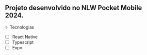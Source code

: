 ## Projeto desenvolvido no NLW Pocket Mobile 2024.

✨ Tecnologias
-   [ ] React Native
-   [ ] Typescript
-   [ ] Expo
